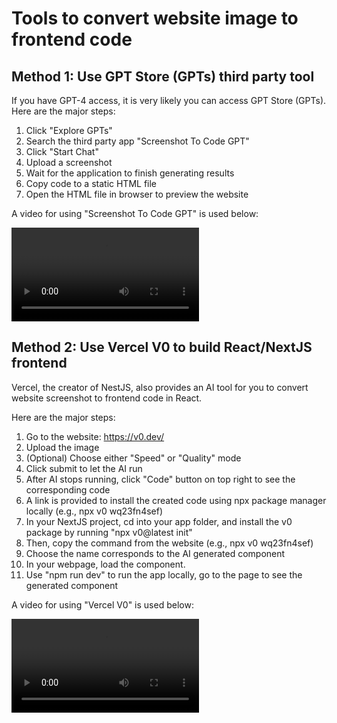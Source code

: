 # Tools to convert website image to frontend code

## Method 1: Use GPT Store (GPTs) third party tool
If you have GPT-4 access, it is very likely you can access GPT Store (GPTs). Here are the major steps:

1. Click "Explore GPTs" 
2. Search the third party app "Screenshot To Code GPT"
3. Click "Start Chat"
4. Upload a screenshot
5. Wait for the application to finish generating results
6. Copy code to a static HTML file
7. Open the HTML file in browser to preview the website

A video for using "Screenshot To Code GPT" is used below:

![Video recording for Screenshot To Code GPT](https://github.com/lilyyy01/screenshot_to_code_tutorial/tree/main/movie/GPTs_screen2code.mp4)


## Method 2: Use Vercel V0 to build React/NextJS frontend
Vercel, the creator of NestJS, also provides an AI tool for you to convert website screenshot to frontend code in React.

Here are the major steps:
1. Go to the website: https://v0.dev/
2. Upload the image
3. (Optional) Choose either  "Speed" or "Quality" mode
4. Click submit to let the AI run
5. After AI stops running, click "Code" button on top right to see the corresponding code
6. A link is provided to install the created code using npx package manager locally (e.g., npx v0 wq23fn4sef)
7. In your NextJS project, cd into your app folder, and install the v0 package by running "npx v0@latest init"
8. Then, copy the command from the website (e.g., npx v0 wq23fn4sef)
9. Choose the name corresponds to the AI generated component
10. In your webpage, load the component.
11. Use "npm run dev" to run the app locally, go to the page to see the generated component

A video for using "Vercel V0" is used below:

![Video recording for Vercel v0](https://github.com/lilyyy01/screenshot_to_code_tutorial/tree/main/movie/vercel_v0.mp4)

